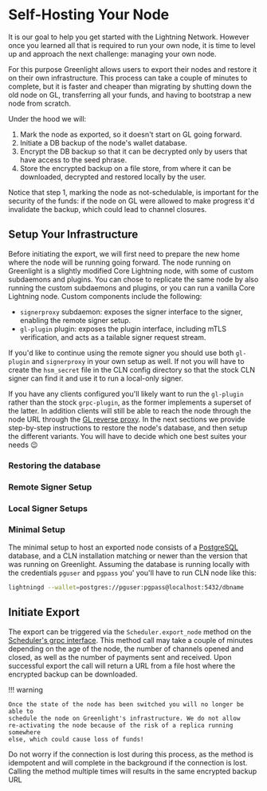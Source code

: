# Self-Hosting Your Node

It is our goal to help you get started with the Lightning
Network. However once you learned all that is required to run your own
node, it is time to level up and approach the next challenge: managing
your own node.

For this purpose Greenlight allows users to export their nodes and
restore it on their own infrastructure. This process can take a couple
of minutes to complete, but it is faster and cheaper than migrating by
shutting down the old node on GL, transferring all your funds, and
having to bootstrap a new node from scratch.

Under the hood we will:

 1. Mark the node as exported, so it doesn't start on GL going forward.
 2. Initiate a DB backup of the node's wallet database.
 3. Encrypt the DB backup so that it can be decrypted only by users
    that have access to the seed phrase.
 4. Store the encrypted backup on a file store, from where it can be
    downloaded, decrypted and restored locally by the user.

Notice that step 1, marking the node as not-schedulable, is important
for the security of the funds: if the node on GL were allowed to make
progress it'd invalidate the backup, which could lead to channel
closures.

## Setup Your Infrastructure

Before initiating the export, we will first need to prepare the new
home where the node will be running going forward. The node running on
Greenlight is a slightly modified Core Lightning node, with some of
custom subdaemons and plugins. You can chose to replicate the same
node by also running the custom subdaemons and plugins, or you can run
a vanilla Core Lightning node. Custom components include the
following:

 - `signerproxy` subdaemon: exposes the signer interface to the
   signer, enabling the remote signer setup.
 - `gl-plugin` plugin: exposes the plugin interface, including mTLS
   verification, and acts as a tailable signer request stream.
   
If you'd like to continue using the remote signer you should use both
`gl-plugin` and `signerproxy` in your own setup as well. If not you
will have to create the `hsm_secret` file in the CLN config directory
so that the stock CLN signer can find it and use it to run a
local-only signer.

If you have any clients configured you'll likely want to run the
`gl-plugin` rather than the stock `grpc-plugin`, as the former
implements a superset of the latter. In addition clients will still be
able to reach the node through the node URL through the [GL reverse
proxy][node-rpc-proxy]. In the next sections we provide step-by-step
instructions to restore the node's database, and then setup the
different variants. You will have to decide which one best suites your
needs :wink:

### Restoring the database

<!-- TODO -->

### Remote Signer Setup

<!-- TODO -->

### Local Signer Setups

<!-- TODO -->

### Minimal Setup

The minimal setup to host an exported node consists of a
[PostgreSQL][postgres] database, and a CLN installation matching or
newer than the version that was running on Greenlight. Assuming the
database is running locally with the credentials `pguser` and `pgpass` you'
you'll have to run CLN node like this:

```sh
lightningd --wallet=postgres://pguser:pgpass@localhost:5432/dbname
```

## Initiate Export

The export can be triggered via the `Scheduler.export_node` method on
the [Scheduler's grpc interface][schedpb]. This method call may take a
couple of minutes depending on the age of the node, the number of
channels opened and closed, as well as the number of payments sent and
received. Upon successful export the call will return a URL from a
file host where the encrypted backup can be downloaded.


!!! warning

	Once the state of the node has been switched you will no longer be able to
	schedule the node on Greenlight's infrastructure. We do not allow 
	re-activating the node because of the risk of a replica running somewhere 
	else, which could cause loss of funds!

Do not worry if the connection is lost during this process, as the
method is idempotent and will complete in the background if the
connection is lost. Calling the method multiple times will results in
the same encrypted backup URL

[postgres]: https://www.postgresql.org/
[schedpb]: https://github.com/Blockstream/greenlight/blob/main/libs/proto/scheduler.proto
[node-rpc-proxy]: ../reference/node-rpc-proxy.md
